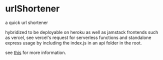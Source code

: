 # urlShortener

a quick url shortener

hybridized to be deployable on heroku as well as jamstack frontends such as vercel, see vercel's request for serverless functions and standalone express usage by including the index.js in an api folder in the root.

see [this](https://vercel.com/guides/using-express-with-vercel) for more information.
